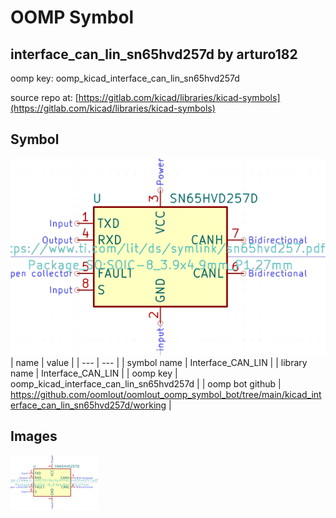# OOMP Symbol  
## interface_can_lin_sn65hvd257d  by arturo182  
  
oomp key: oomp_kicad_interface_can_lin_sn65hvd257d  
  
source repo at: [https://gitlab.com/kicad/libraries/kicad-symbols](https://gitlab.com/kicad/libraries/kicad-symbols)  
## Symbol  
  
[![working.png](working_600.png)](working.png)  
| name | value | 
| --- | --- | 
| symbol name | Interface_CAN_LIN | 
| library name | Interface_CAN_LIN | 
| oomp key | oomp_kicad_interface_can_lin_sn65hvd257d | 
| oomp bot github | https://github.com/oomlout/oomlout_oomp_symbol_bot/tree/main/kicad_interface_can_lin_sn65hvd257d/working | 
## Images  
  
[![working.png](working_140.png)](working.png)  
